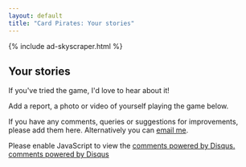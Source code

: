 ```yaml
---
layout: default
title: "Card Pirates: Your stories"
---
```


{% include ad-skyscraper.html %}

## Your stories

If you've tried the game, I'd love to hear about it!

Add a report, a photo or video of yourself playing the game below.

If you have any comments, queries or suggestions for improvements, please add them here. Alternatively you can <a href='mailto:chris@thinkcodelearn.com'>email me</a>.

<div id="disqus_thread" style='margin-right: 200px'></div>
<script type="text/javascript">
    /* * * CONFIGURATION VARIABLES: EDIT BEFORE PASTING INTO YOUR WEBPAGE * * */
    var disqus_shortname = 'cardpirates'; // required: replace example with your forum shortname

    /* * * DON'T EDIT BELOW THIS LINE * * */
    (function() {
        var dsq = document.createElement('script'); dsq.type = 'text/javascript'; dsq.async = true;
        dsq.src = '//' + disqus_shortname + '.disqus.com/embed.js';
        (document.getElementsByTagName('head')[0] || document.getElementsByTagName('body')[0]).appendChild(dsq);
    })();
</script>
<noscript>Please enable JavaScript to view the <a href="http://disqus.com/?ref_noscript">comments powered by Disqus.</a></noscript>
<a href="http://disqus.com" class="dsq-brlink">comments powered by <span class="logo-disqus">Disqus</span></a>


